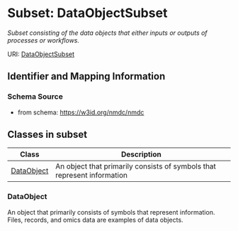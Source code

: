 # Subset: DataObjectSubset


_Subset consisting of the data objects that either inputs or outputs of processes or workflows._



URI: [DataObjectSubset](DataObjectSubset.md)




## Identifier and Mapping Information







### Schema Source


* from schema: https://w3id.org/nmdc/nmdc





















        




























































































































































































































































































































































































































































































































































































































































































































































































































































































































































































































































































## Classes in subset

| Class | Description |
| --- | --- |
| [DataObject](DataObject.md) | An object that primarily consists of symbols that represent information |















### DataObject

An object that primarily consists of symbols that represent information.   Files, records, and omics data are examples of data objects.





























































